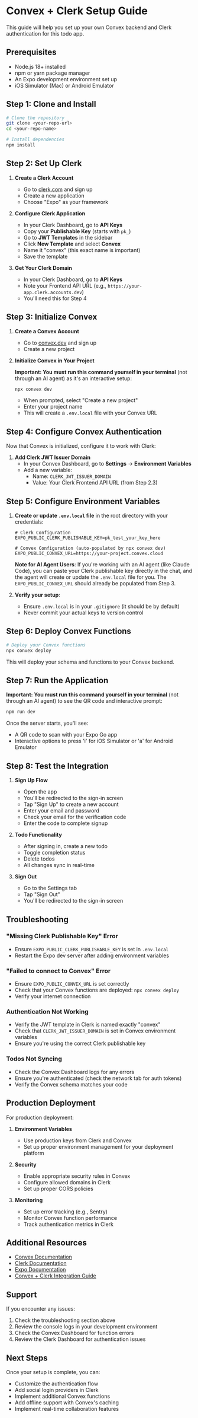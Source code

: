 # Convex + Clerk Setup Guide

This guide will help you set up your own Convex backend and Clerk authentication for this todo app.

## Prerequisites

- Node.js 18+ installed
- npm or yarn package manager
- An Expo development environment set up
- iOS Simulator (Mac) or Android Emulator

## Step 1: Clone and Install

```bash
# Clone the repository
git clone <your-repo-url>
cd <your-repo-name>

# Install dependencies
npm install
```

## Step 2: Set Up Clerk

1. **Create a Clerk Account**
   - Go to [clerk.com](https://clerk.com) and sign up
   - Create a new application
   - Choose "Expo" as your framework

2. **Configure Clerk Application**
   - In your Clerk Dashboard, go to **API Keys**
   - Copy your **Publishable Key** (starts with `pk_`)
   - Go to **JWT Templates** in the sidebar
   - Click **New Template** and select **Convex**
   - Name it "convex" (this exact name is important)
   - Save the template

3. **Get Your Clerk Domain**
   - In your Clerk Dashboard, go to **API Keys**
   - Note your Frontend API URL (e.g., `https://your-app.clerk.accounts.dev`)
   - You'll need this for Step 4

## Step 3: Initialize Convex

1. **Create a Convex Account**
   - Go to [convex.dev](https://convex.dev) and sign up
   - Create a new project

2. **Initialize Convex in Your Project**

   **Important: You must run this command yourself in your terminal** (not through an AI agent) as it's an interactive setup:

   ```bash
   npx convex dev
   ```
   - When prompted, select "Create a new project"
   - Enter your project name
   - This will create a `.env.local` file with your Convex URL

## Step 4: Configure Convex Authentication

Now that Convex is initialized, configure it to work with Clerk:

1. **Add Clerk JWT Issuer Domain**
   - In your Convex Dashboard, go to **Settings** → **Environment Variables**
   - Add a new variable:
     - Name: `CLERK_JWT_ISSUER_DOMAIN`
     - Value: Your Clerk Frontend API URL (from Step 2.3)

## Step 5: Configure Environment Variables

1. **Create or update `.env.local` file** in the root directory with your credentials:
   ```env
   # Clerk Configuration
   EXPO_PUBLIC_CLERK_PUBLISHABLE_KEY=pk_test_your_key_here

   # Convex Configuration (auto-populated by npx convex dev)
   EXPO_PUBLIC_CONVEX_URL=https://your-project.convex.cloud
   ```

   **Note for AI Agent Users**: If you're working with an AI agent (like Claude Code), you can paste your Clerk publishable key directly in the chat, and the agent will create or update the `.env.local` file for you. The `EXPO_PUBLIC_CONVEX_URL` should already be populated from Step 3.

2. **Verify your setup**:
   - Ensure `.env.local` is in your `.gitignore` (it should be by default)
   - Never commit your actual keys to version control

## Step 6: Deploy Convex Functions

```bash
# Deploy your Convex functions
npx convex deploy
```

This will deploy your schema and functions to your Convex backend.

## Step 7: Run the Application

**Important: You must run this command yourself in your terminal** (not through an AI agent) to see the QR code and interactive prompt:

```bash
npm run dev
```

Once the server starts, you'll see:
- A QR code to scan with your Expo Go app
- Interactive options to press 'i' for iOS Simulator or 'a' for Android Emulator

## Step 8: Test the Integration

1. **Sign Up Flow**
   - Open the app
   - You'll be redirected to the sign-in screen
   - Tap "Sign Up" to create a new account
   - Enter your email and password
   - Check your email for the verification code
   - Enter the code to complete signup

2. **Todo Functionality**
   - After signing in, create a new todo
   - Toggle completion status
   - Delete todos
   - All changes sync in real-time

3. **Sign Out**
   - Go to the Settings tab
   - Tap "Sign Out"
   - You'll be redirected to the sign-in screen

## Troubleshooting

### "Missing Clerk Publishable Key" Error
- Ensure `EXPO_PUBLIC_CLERK_PUBLISHABLE_KEY` is set in `.env.local`
- Restart the Expo dev server after adding environment variables

### "Failed to connect to Convex" Error
- Ensure `EXPO_PUBLIC_CONVEX_URL` is set correctly
- Check that your Convex functions are deployed: `npx convex deploy`
- Verify your internet connection

### Authentication Not Working
- Verify the JWT template in Clerk is named exactly "convex"
- Check that `CLERK_JWT_ISSUER_DOMAIN` is set in Convex environment variables
- Ensure you're using the correct Clerk publishable key

### Todos Not Syncing
- Check the Convex Dashboard logs for any errors
- Ensure you're authenticated (check the network tab for auth tokens)
- Verify the Convex schema matches your code

## Production Deployment

For production deployment:

1. **Environment Variables**
   - Use production keys from Clerk and Convex
   - Set up proper environment management for your deployment platform

2. **Security**
   - Enable appropriate security rules in Convex
   - Configure allowed domains in Clerk
   - Set up proper CORS policies

3. **Monitoring**
   - Set up error tracking (e.g., Sentry)
   - Monitor Convex function performance
   - Track authentication metrics in Clerk

## Additional Resources

- [Convex Documentation](https://docs.convex.dev)
- [Clerk Documentation](https://clerk.com/docs)
- [Expo Documentation](https://docs.expo.dev)
- [Convex + Clerk Integration Guide](https://docs.convex.dev/auth/clerk)

## Support

If you encounter any issues:
1. Check the troubleshooting section above
2. Review the console logs in your development environment
3. Check the Convex Dashboard for function errors
4. Review the Clerk Dashboard for authentication issues

## Next Steps

Once your setup is complete, you can:
- Customize the authentication flow
- Add social login providers in Clerk
- Implement additional Convex functions
- Add offline support with Convex's caching
- Implement real-time collaboration features